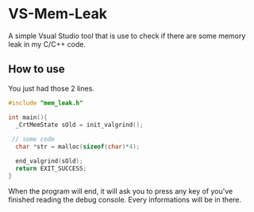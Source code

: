 # VS-Mem-Leak
A simple Vsual Studio tool that is use to check if there are some memory leak in my C/C++ code.

## How to use
You just had those 2 lines.
```c
#include "mem_leak.h"

int main(){
  _CrtMemState sOld = init_valgrind();
  
 // some code
  char *str = malloc(sizeof(char)*4);

  end_valgrind(sOld);
  return EXIT_SUCCESS;
}
```
When the program will end, it will ask you to press any key of you've finished reading the debug console. 
Every informations will be in there.
